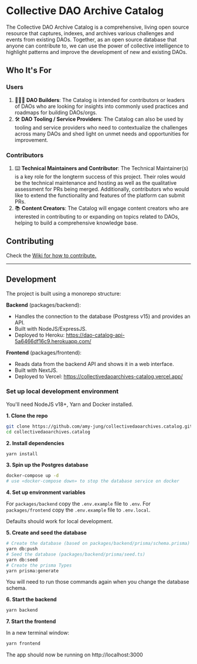 # Collective DAO Archive Catalog
The Collective DAO Archive Catalog is a comprehensive, living open source resource that captures, indexes, and archives various challenges and events from existing DAOs. Together, as an open source database that anyone can contribute to, we can use the power of collective intelligence to highlight patterns and improve the development of new and existing DAOs.

## Who It's For

### Users
1. 👷🏻‍♀️ **DAO Builders**: The Catalog is intended for contributors or leaders of DAOs who are looking for insights into commonly used practices and roadmaps for building DAOs/orgs.
2. 🛠 **DAO Tooling / Service Providers**: The Catalog can also be used by tooling and service providers who need to contextualize the challenges across many DAOs and shed light on unmet needs and opportunities for improvement.

### Contributors
1. ⌨️ **Technical Maintainers and Contributor**: The Technical Maintainer(s) is a key role for the longterm success of this project. Their roles would be the technical maintenance and hosting as well as the qualitative assessment for PRs being merged. Additionally, contributors who would like to extend the functionality and features of the platform can submit PRs.
2. 📚 **Content Creators**:  The Catalog will engage content creators who are interested in contributing to or expanding on topics related to DAOs, helping to build a comprehensive knowledge base.


## Contributing
Check the [Wiki for how to contribute.](https://github.com/amy-jung/daocollective.archives/wiki/Contributing)

---

## Development

The project is built using a monorepo structure:

**Backend** (packages/backend):
- Handles the connection to the database (Postgress v15) and provides an API.
- Built with NodeJS/ExpressJS.
- Deployed to Heroku: https://dao-catalog-api-5a6466df16c9.herokuapp.com/

**Frontend** (packages/frontend):
- Reads data from the backend API and shows it in a web interface.
- Built with NextJS.
- Deployed to Vercel: https://collectivedaoarchives-catalog.vercel.app/

### Set up local development environment

You'll need NodeJS v18+, Yarn and Docker installed.

**1. Clone the repo**
```bash
git clone https://github.com/amy-jung/collectivedaoarchives.catalog.git`
cd collectivedaoarchives.catalog
```

**2. Install dependencies**
```bash
yarn install
```

**3. Spin up the Postgres database**
```bash
docker-compose up -d
# use «docker-compose down» to stop the database service on docker
```

**4. Set up environment variables**

For `packages/backend` copy the `.env.example` file to `.env`.
For `packages/frontend` copy the `.env.example` file to `.env.local`.

Defaults should work for local development.

**5. Create and seed the database**

```bash
# Create the database (based on packages/backend/prisma/schema.prisma)
yarn db:push
# Seed the database (packages/backend/prisma/seed.ts)
yarn db:seed
# Create the prisma Types
yarn prisma:generate
```

You will need to run those commands again when you change the database schema.

**6. Start the backend**
```bash
yarn backend
```

**7. Start the frontend**

In a new terminal window:

```bash
yarn frontend
```

The app should now be running on http://localhost:3000
